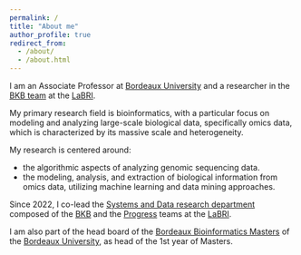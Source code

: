 ```yaml
---
permalink: /
title: "About me"
author_profile: true
redirect_from: 
  - /about/
  - /about.html
---
```


I am an Associate Professor at [Bordeaux University](http://www.u-bordeaux.fr/) and a researcher in the [BKB team](https://www.labri.fr/en/bench-knowledge-and-beyond) at the [LaBRI](http://www.labri.fr). 

My primary research field is bioinformatics, with a particular focus on modeling and analyzing large-scale biological data, specifically omics data, which is characterized by its massive scale and heterogeneity.

My research is centered around:

* the algorithmic aspects of analyzing genomic sequencing data.
* the modeling, analysis, and extraction of biological information from omics data, utilizing machine learning and data mining approaches.

Since 2022, I co-lead the [Systems and Data research department](https://www.labri.fr/en/systems-and-data-department) composed of the [BKB](https://www.labri.fr/en/bench-knowledge-and-beyond) and the [Progress](https://www.labri.fr/en/programming-networks-and-systems) teams at the [LaBRI](http://www.labri.fr).

I am also part of the head board of the [Bordeaux Bioinformatics Masters](http://master-bioinfo-bordeaux.github.io/) of the [Bordeaux University](http://www.u-bordeaux.fr/), as head of the 1st year of Masters.

